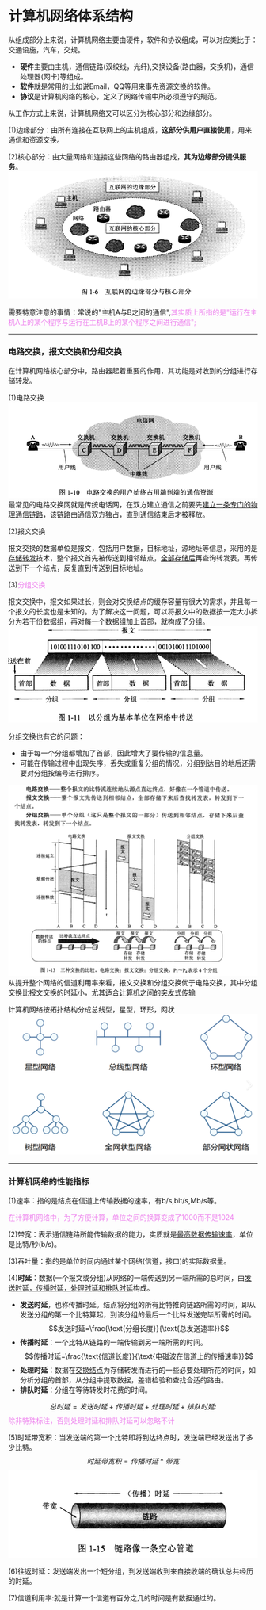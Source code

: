 # 计算机网络体系结构

从组成部分上来说，计算机网络主要由硬件，软件和协议组成，可以对应类比于：交通设施，汽车，交规。

- **硬件**主要由主机，通信链路(双绞线，光纤),交换设备(路由器，交换机)，通信处理器(网卡)等组成。
- **软件**就是常用的比如说Email，QQ等用来事先资源交换的软件。
- **协议**是计算机网络的核心，定义了网络传输中所必须遵守的规范。

从工作方式上来说，计算机网络又可以区分为核心部分和边缘部分。

(1)边缘部分：由所有连接在互联网上的主机组成，**这部分供用户直接使用**，用来通信和资源交换。

(2)核心部分：由大量网络和连接这些网络的路由器组成，**其为边缘部分提供服务**。
![alt text](核心部分和边缘部分.png)

需要特意注意的事情：常说的"主机A与B之间的通信",<font color=violet>其实质上所指的是"运行在主机A上的某个程序与运行在主机B上的某个程序之间进行通信";</font>
***

### 电路交换，报文交换和分组交换

在计算机网络核心部分中，路由器起着重要的作用，其功能是对收到的分组进行存储转发。

(1)电路交换
![alt text](电路交换.png)
最常见的电路交换网就是传统电话网，在双方建立通信之前要先<u>建立一条专门的物理通信链路</u>，该链路由通信双方独占，直到通信结束后才被释放。

(2)报文交换

报文交换的数据单位是报文，包括用户数据，目标地址，源地址等信息，采用的是<u>存储转发</u>技术，整个报文首先被传送到相邻结点，<u>全部存储后</u>再查询转发表，再传送到下一个结点，反复直到传送到目标地址。

(3)<font color=violet>分组交换</font>

报文交换中，报文如果过长，则会对交换结点的缓存容量有很大的需求，并且每一个报文的长度也是未知的。为了解决这一问题，可以将报文中的数据按一定大小拆分为若干份数据组，再对每一个数据组加上首部，就构成了分组。
![alt text](分组交换.png)

分组交换也有它的问题：
- 由于每一个分组都增加了首部，因此增大了要传输的信息量。
- 可能在传输过程中出现失序，丢失或重复分组的情况，分组到达目的地后还需要对分组按编号进行排序。

![alt text](三种交换方式.png)
从提升整个网络的信道利用率来看，报文交换和分组交换优于电路交换，其中分组交换比报文交换的时延小，<u>尤其适合计算机之间的突发式传输</u>

计算机网络按拓扑结构分成总线型，星型，环形，网状
![alt text](拓扑结构.png)

***

### 计算机网络的性能指标
(1)速率：指的是结点在信道上传输数据的速率，有b/s,bit/s,Mb/s等。

<font color=violet>在计算机网络中，为了方便计算，单位之间的换算变成了1000而不是1024</font>

(2)带宽：表示通信链路所能传输数据的能力，实质就是<u>最高数据传输速率</u>，单位是比特/秒(b/s)。

(3)吞吐量：指的是单位时间内通过某个网络(信道，接口)的实际数据量。

(4)**时延**：数据(一个报文或分组)从网络的一端传送到另一端所需的总时间，由<u>发送时延，传播时延，处理时延和排队时延</u>构成。

- **发送时延**，也称传播时延。结点将分组的所有比特推向链路所需的时间，即从发送分组的第一个比特算起，到该分组的最后一个比特发送完毕所需的时间。
$$发送时延=\frac{\text{分组长度}}{\text{总发送速率}}$$
- **传播时延**：一个比特从链路的一端传输到另一端所需的时间。
$$传播时延=\frac{\text{信道长度}}{\text{电磁波在信道上的传播速率}}$$
- **处理时延**：数据在<u>交换结点</u>为存储转发而进行的一些必要处理所花的时间，如分析分组的首部，从分组中提取数据，差错检验和查找合适的路由。
- **排队时延**：分组在等待转发时花费的时间。

$$总时延=发送时延+传播时延+处理时延+排队时延:$$
<font color=violet>除非特殊标注，否则处理时延和排队时延可以忽略不计</font>

(5)时延带宽积：当发送端的第一个比特即将到达终点时，发送端已经发送出了多少比特。
$$时延带宽积=传播时延*带宽$$
![alt text](时延带宽积.png)

(6)往返时延：发送端发出一个短分组，到发送端收到来自接收端的确认总共经历的时延。

(7)信道利用率:就是计算一个信道有百分之几的时间是有数据通过的。